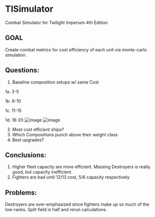 # TISimulator
Combat Simulator for Twilight Imperium 4th Edition

## GOAL
Create combat metrics for cost efficiency of each unit via monte-carlo simulation.

## Questions:
1. Baseline composition setups w/ same Cost
	
 1a. 3-5

 1b. 6-10

 1c. 11-15

 1d. 16-20
 ![image](https://github.com/user-attachments/assets/2594c41e-24ef-45f9-9c6a-9a298ee9ad56)
![image](https://github.com/user-attachments/assets/aa463874-1470-4131-9334-14ade3a68f29)


2. Most cost efficient ships?
3. Which Compositions punch above their weight class
4. Best upgrades?


## Conclusions:
1. Higher fleet capacity are more efficient. Massing Destroyers is really good, but capacity inefficient.
2. Fighters are bad until 12/13 cost, 5/6 capacity respectively


## Problems:
Destroyers are over-emphasized since fighters make up so much of the low-ranks.
Split field in half and rerun calculations.

